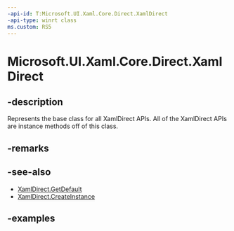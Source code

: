 ```yaml
---
-api-id: T:Microsoft.UI.Xaml.Core.Direct.XamlDirect
-api-type: winrt class
ms.custom: RS5
---
```

<!-- Class syntax.
public class XamlDirect : IStringable
-->

# Microsoft.UI.Xaml.Core.Direct.XamlDirect



## -description
Represents the base class for all XamlDirect APIs. All of the XamlDirect APIs are instance methods off of this class.



## -remarks



## -see-also

* [XamlDirect.GetDefault](xamldirect_getdefault_846721868.md)
* [XamlDirect.CreateInstance](/uwp/api/windows.ui.xaml.core.direct.xamldirect.createinstance)


## -examples



